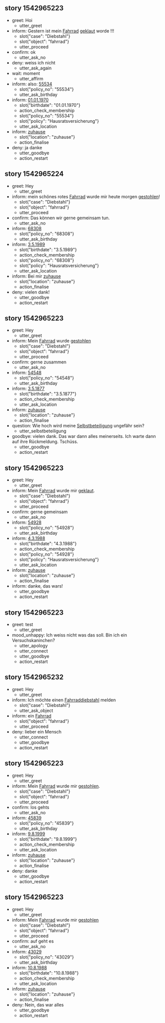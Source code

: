 ## story 1542965223
* greet: Hoi
  - utter_greet
* inform: Gestern ist mein [Fahrrad](object:fahrrad) [geklaut](case:Diebstahl) worde
!!!
  - slot{"case": "Diebstahl"}
  - slot{"object": "fahrrad"}
  - utter_proceed
* confirm: ok
  - utter_ask_no
* deny: weiss ich nicht
  - utter_ask_again
* wait: moment
  - utter_affirm
* inform: also: [55534](policy_no:55534)
  - slot{"policy_no": "55534"}
  - utter_ask_birthday
* inform: [01.01.1970](birthdate:01.01.1970)
  - slot{"birthdate": "01.01.1970"}
  - action_check_membership
  - slot{"policy_no": "55534"}
  - slot{"policy": "Hausratsversicherung"}
  - utter_ask_location
* inform: [zuhause](location:zuhause)
  - slot{"location": "zuhause"}
  - action_finalise
* deny: ja danke
  - utter_goodbye
  - action_restart
  
## story 1542965224
* greet: Hey
  - utter_greet
* inform: mein schönes rotes [Fahrrad](object:fahrrad) wurde mir heute morgen [gestohlen](case:Diebstahl)!
  - slot{"case": "Diebstahl"}
  - slot{"object": "fahrrad"}
  - utter_proceed
* confirm: Das können wir gerne gemeinsam tun.
  - utter_ask_no
* inform: [68308](policy_no:68308)
  - slot{"policy_no": "68308"}
  - utter_ask_birthday
* inform: [3.5.1989](birthdate:3.5.1989)
  - slot{"birthdate": "3.5.1989"}
  - action_check_membership
  - slot{"policy_no": "68308"}
  - slot{"policy": "Hausratsversicherung"}
  - utter_ask_location
* inform: Bei mir [zuhause](location:zuhause)
  - slot{"location": "zuhause"}
  - action_finalise
* deny: vielen dank!
  - utter_goodbye
  - action_restart


## story 1542965223
* greet: Hey
  - utter_greet
* inform: Mein [Fahrrad](object:fahrrad) wurde [gestohlen](case:Diebstahl)
  - slot{"case": "Diebstahl"}
  - slot{"object": "fahrrad"}
  - utter_proceed
* confirm: gerne zusammen
  - utter_ask_no
* inform: [54548](policy_no:54548)
  - slot{"policy_no": "54548"}
  - utter_ask_birthday
* inform: [3.5.1877](birthdate:3.5.1877)
  - slot{"birthdate": "3.5.1877"}
  - action_check_membership
  - utter_ask_location
* inform: [zuhause](location:zuhause)
  - slot{"location": "zuhause"}
  - action_finalise
* question: Wie hoch wird meine [Selbstbeteiligung](policy_detail:selbstbeteiligung) ungefähr sein?
  - utter_selbstbeteiligung
* goodbye: vielen dank. Das war dann alles meinerseits. Ich warte dann auf ihre Rückmeldung. Tschüss.
  - utter_goodbye
  - action_restart

## story 1542965223
* greet: Hey
  - utter_greet
* inform: Mein [Fahrrad](object:fahrrad) wurde mir [geklaut](case:Diebstahl).
  - slot{"case": "Diebstahl"}
  - slot{"object": "fahrrad"}
  - utter_proceed
* confirm: gerne gemeinsam
  - utter_ask_no
* inform: [54928](policy_no:54928)
  - slot{"policy_no": "54928"}
  - utter_ask_birthday
* inform: [4.3.1988](birthdate:4.3.1988)
  - slot{"birthdate": "4.3.1988"}
  - action_check_membership
  - slot{"policy_no": "54928"}
  - slot{"policy": "Hausratsversicherung"}
  - utter_ask_location
* inform: [zuhause](location:zuhause)
  - slot{"location": "zuhause"}
  - action_finalise
* inform: danke, das wars!
  - utter_goodbye
  - action_restart


## story 1542965223
* greet: test
  - utter_greet
* mood_unhappy: Ich weiss nicht was das soll. Bin ich ein Versuchskaninchen?
  - utter_apology
  - utter_connect
  - utter_goodbye
  - action_restart


## story 1542965232 
* greet: Hey
  - utter_greet
* inform: Ich möchte einen [Fahrraddiebstahl](case:Diebstahl) melden
  - slot{"case": "Diebstahl"}
  - utter_ask_object
* inform: ein [Fahrrad](object:fahrrad)
  - slot{"object": "fahrrad"}
  - utter_proceed
* deny: lieber ein Mensch
  - utter_connect
  - utter_goodbye
  - action_restart

  
## story 1542965223
* greet: Hey
  - utter_greet
* inform: Mein [Fahrrad](object:fahrrad) wurde mir [gestohlen](case:Diebstahl).
  - slot{"case": "Diebstahl"}
  - slot{"object": "fahrrad"}
  - utter_proceed
* confirm: los gehts
  - utter_ask_no
* inform: [45839](policy_no:45839)
  - slot{"policy_no": "45839"}
  - utter_ask_birthday
* inform: [9.8.1999](birthdate:9.8.1999)
  - slot{"birthdate": "9.8.1999"}
  - action_check_membership
  - utter_ask_location
* inform: [zuhause](location:zuhause)
  - slot{"location": "zuhause"}
  - action_finalise
* deny: danke
  - utter_goodbye
  - action_restart

## story 1542965223
* greet: Hey
  - utter_greet
* inform: Mein [Fahrrad](object:fahrrad) wurde mir [gestohlen](case:Diebstahl)
  - slot{"case": "Diebstahl"}
  - slot{"object": "fahrrad"}
  - utter_proceed
* confirm: auf geht es
  - utter_ask_no
* inform: [43029](policy_no:43029)
  - slot{"policy_no": "43029"}
  - utter_ask_birthday
* inform: [10.8.1988](birthdate:10.8.1988)
  - slot{"birthdate": "10.8.1988"}
  - action_check_membership
  - utter_ask_location
* inform: [zuhause](location:zuhause)
  - slot{"location": "zuhause"}
  - action_finalise
* deny: Nein, das war alles
  - utter_goodbye
  - action_restart

